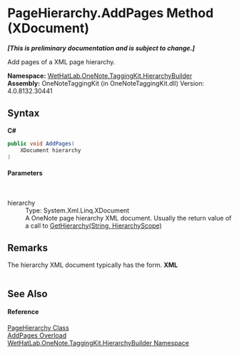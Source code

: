 # PageHierarchy.AddPages Method (XDocument)
 _**\[This is preliminary documentation and is subject to change.\]**_

Add pages of a XML page hierarchy.

**Namespace:**&nbsp;<a href="886a8d6b-3c89-17b1-a6bd-f04dfde95aba">WetHatLab.OneNote.TaggingKit.HierarchyBuilder</a><br />**Assembly:**&nbsp;OneNoteTaggingKit (in OneNoteTaggingKit.dll) Version: 4.0.8132.30441

## Syntax

**C#**<br />
``` C#
public void AddPages(
	XDocument hierarchy
)
```


#### Parameters
&nbsp;<dl><dt>hierarchy</dt><dd>Type: System.Xml.Linq.XDocument<br />A OneNote page hierarchy XML document. Usually the return value of a call to <a href="54d1c7f4-0f0f-f45c-acac-06d3812ece1c">GetHierarchy(String, HierarchyScope)</a></dd></dl>

## Remarks
The hierarchy XML document typically has the form. 
**XML**<br />
``` XML

```


## See Also


#### Reference
<a href="be4597ec-efdc-59c8-8477-7519318b8602">PageHierarchy Class</a><br /><a href="ddee030b-7ba0-402f-6c67-81528cb13627">AddPages Overload</a><br /><a href="886a8d6b-3c89-17b1-a6bd-f04dfde95aba">WetHatLab.OneNote.TaggingKit.HierarchyBuilder Namespace</a><br />